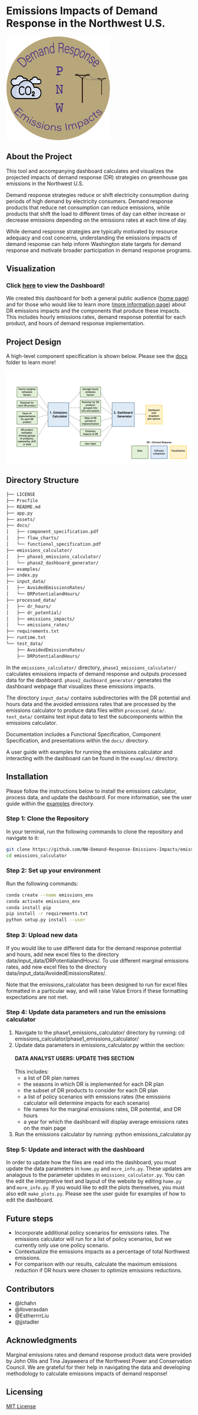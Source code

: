 # Emissions Impacts of Demand Response in the Northwest U.S.

![NW DR Logo](/assets/dr_logo.png "NW DR Logo")

## About the Project

This tool and accompanying dashboard calculates and visualizes the projected impacts of demand response (DR) strategies on greenhouse gas emissions in the Northwest U.S. 

Demand response strategies reduce or shift electricity consumption during periods of high demand by electricity consumers. Demand response products that reduce net consumption can reduce emissions, while products that shift the load to different times of day can either increase or decrease emissions depending on the emissions rates at each time of day.

While demand response strategies are typically motivated by resource adequacy and cost concerns, understanding the emissions impacts of demand response can help inform Washington state targets for demand response and motivate broader participation in demand response programs. 

## Visualization
### Click [here](https://demand-response-impacts.herokuapp.com/home) to view the Dashboard!

We created this dashboard for both a general public audience ([home page](https://demand-response-impacts.herokuapp.com/home)) and for those who would like to learn more ([more information page](https://demand-response-impacts.herokuapp.com/more_info)) about DR emissions impacts and the components that produce these impacts. This includes hourly emissions rates, demand response potential for each product, and hours of demand response implementation. 

## Project Design

A high-level component specification is shown below. Please see the [docs](/docs) folder to learn more!

![comp spec](/docs/flow_charts/overall_flow.png)

## Directory Structure
```bash
├── LICENSE
├── Procfile
├── README.md
├── app.py
├── assets/
├── docs/
│   ├── component_specification.pdf
│   ├── flow_charts/
│   └── functional_specification.pdf
├── emissions_calculator/
│   ├── phase1_emissions_calculator/
│   └── phase2_dashboard_generator/
├── examples/
├── index.py
├── input_data/
│   ├── AvoidedEmissionsRates/
│   └── DRPotentialandHours/
├── processed_data/
│   ├── dr_hours/
│   ├── dr_potential/
│   ├── emissions_impacts/
│   └── emissions_rates/
├── requirements.txt
├── runtime.txt
└── test_data/
    ├── AvoidedEmissionsRates/
    ├── DRPotentialandHours/
```

In the <code>emissions_calculator/</code> directory, <code>phase1_emissions_calculator/</code> calculates emissions impacts of demand response and outputs processed data for the dashboard. <code>phase2_dashboard_generator/</code> generates the dashboard webpage that visualizes these emissions impacts.

The directory <code>input_data/</code> contains subdirectories with the DR potential and hours data and the avoided emissions rates that are processed by the emissions calculator to produce data files within <code>processed_data/</code>. <code>test_data/</code> contains test input data to test the subcomponents within the emissions calculator.

Documentation includes a Functional Specification, Component Specification, and presentations within the <code>docs/</code> directory. 

A user guide with examples for running the emissions calculator and interacting with the dashboard can be found in the <code>examples/</code> directory.

## Installation
Please follow the instructions below to install the emissions calculator, process data, and update the dashboard. For more information, see the user guide within the [examples](/examples) directory.

### Step 1: Clone the Repository
In your terminal, run the following commands to clone the repository and navigate to it:
```bash
git clone https://github.com/NW-Demand-Response-Emissions-Impacts/emissions_calculator.git
cd emissions_calculator
```

### Step 2: Set up your environment
Run the following commands:
```bash
conda create --name emissions_env
conda activate emissions_env
conda install pip
pip install -r requirements.txt
python setup.py install --user
```

### Step 3: Upload new data
If you would like to use different data for the demand response potential and hours, add new excel files to the directory data/input_data/DRPotentialandHours/. To use different marginal emissions rates, add new excel files to the directory data/input_data/AvoidedEmissionsRates/. 

Note that the emissions_calculator has been designed to run for excel files formatted in a particular way, and will raise Value Errors if these formatting expectations are not met.  

### Step 4: Update data parameters and run the emissions calculator
1. Navigate to the phase1_emissions_calculator/ directory by running:
    cd emissions_calculator/phase1_emissions_calculator/
2. Update data parameters in emissions_calculator.py within the section:
    #### DATA ANALYST USERS: UPDATE THIS SECTION ####
    This includes:
     * a list of DR plan names
     * the seasons in which DR is implemented for each DR plan
     * the subset of DR products to consider for each DR plan
     * a list of policy scenarios with emissions rates (the emissions calculator will determine impacts for each scenario)  
     * file names for the marginal emissions rates, DR potential, and DR hours
     * a year for which the dashboard will display average emissions rates on the main page
3. Run the emissions calculator by running: 
    python emissions_calculator.py

### Step 5: Update and interact with the dashboard
In order to update how the files are read into the dashboard, you must update the data parameters in <code>home.py</code> and <code>more_info.py</code>. These updates are analagous to the parameter updates in <code>emissions_calculator.py</code>. You can the edit the interpretive text and layout of the website by editing <code>home.py</code> and <code>more_info.py</code>. If you would like to edit the plots themselves, you must also edit <code>make_plots.py</code>. Please see the user guide for examples of how to edit the dashboard.   

## Future steps
 * Incorporate additional policy scenarios for emissions rates. The emissions calculator will run for a list of policy scenarios, but we currently only use one policy scenario.
 * Contextualize the emissions impacts as a percentage of total Northwest emissions.
 * For comparison with our results, calculate the maximum emissions reduction if DR hours were chosen to optimize emissions reductions.
 
## Contributors
 * @lchahn
 * @lloverasdan
 * @EstherrrrLiu
 * @jjstadler

## Acknowledgments
Marginal emissions rates and demand response product data were provided by John Ollis and Tina Jayaweera of the Northwest Power and Conservation Council. We are grateful for their help in navigating the data and developing methodology to calculate emissions impacts of demand response! 

## Licensing 
[MIT License](https://github.com/NW-Demand-Response-Emissions-Impacts/emissions_calculator/blob/main/LICENSE)


